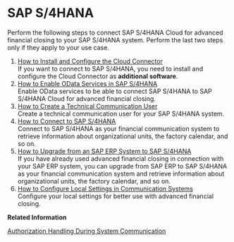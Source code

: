 <!-- loio15a3a5b37bac425aaeae556e2077b0a8 -->

# SAP S/4HANA

Perform the following steps to connect SAP S/4HANA Cloud for advanced financial closing to your SAP S/4HANA system. Perform the last two steps only if they apply to your use case.

1.  [How to Install and Configure the Cloud Connector](How_to_Install_and_Configure_the_Cloud_Connector_4cf0fb0.md "If you want to connect to SAP S/4HANA, you need to install and
		configure the Cloud Connector as additional software.")  
If you want to connect to SAP S/4HANA, you need to install and configure the Cloud Connector as **additional software**.
2.  [How to Enable OData Services in SAP S/4HANA](How_to_Enable_OData_Services_in_SAP_S4HANA_fb5fe06.md "Enable OData services to be able to connect SAP S/4HANA to SAP S/4HANA Cloud for advanced
                                                  financial closing.")  
Enable OData services to be able to connect SAP S/4HANA to SAP S/4HANA Cloud for advanced financial closing.
3.  [How to Create a Technical Communication User](How_to_Create_a_Technical_Communication_User_c4a9b51.md "Create a technical communication user for your SAP S/4HANA system.")  
Create a technical communication user for your SAP S/4HANA system.
4.  [How to Connect to SAP S/4HANA](How_to_Connect_to_SAP_S4HANA_34ec755.md "Connect to SAP S/4HANA as
		your financial communication system to retrieve information about organizational units, the
		factory calendar, and so on.")  
Connect to SAP S/4HANA as your financial communication system to retrieve information about organizational units, the factory calendar, and so on.
5.  [How to Upgrade from an SAP ERP System to SAP S/4HANA](How_to_Upgrade_from_an_SAP_ERP_System_to_SAP_S4HANA_1fdf114.md "If you have already used advanced financial
                                                closing in connection with your SAP ERP system, you can upgrade from SAP ERP to SAP S/4HANA as
		your financial communication system and retrieve information about organizational units, the factory calendar, and so on.")  
If you have already used advanced financial closing in connection with your SAP ERP system, you can upgrade from SAP ERP to SAP S/4HANA as your financial communication system and retrieve information about organizational units, the factory calendar, and so on.
6.  [How to Configure Local Settings in Communication Systems](How_to_Configure_Local_Settings_in_Communication_Systems_a3b374a.md "Configure your local settings for better use with advanced financial
                                                closing.")  
Configure your local settings for better use with advanced financial closing.

**Related Information**  


[Authorization Handling During System Communication](../Security/Authorization_Handling_During_System_Communication_c310348.md "Authorization handling during communication with an on-premise system.")

